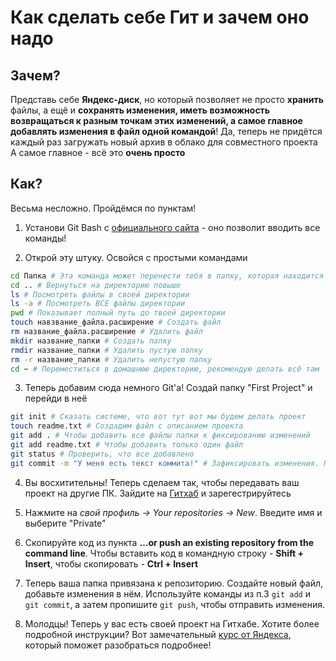 # Как сделать себе Гит и зачем оно надо
## Зачем?
Представь себе **Яндекс-диск**, но который позволяет не просто **хранить** файлы, а ещё и **сохранять изменения, иметь возможность возвращаться к разным точкам этих изменений, а самое главное добавлять изменения в файл одной командой**! Да, теперь не придётся каждый раз загружать новый архив в облако для совместного проекта
А самое главное - всё это **очень просто**


## Как?
Весьма несложно. Пройдёмся по пунктам!

1. Установи Git Bash с [официального сайта](https://git-scm.com/downloads) - оно позволит вводить все команды!  


2. Открой эту штуку. Освойся с простыми командами 
```bash
cd Папка # Эта команда может перенести тебя в папку, которая находится на уровень ниже твоей. То есть, если ты в папке "Gachi", а в ней лежит папка "Fist", то cd Fist переместит тебя туда. Но если ты в той же папке Gachi, а хочешь переместиться в папку "300", которая находится в Fist - тебе нужно будет указать путь cd Fist/300
cd .. # Вернуться на директорию повыше
ls # Посмотреть файлы в своей директории
ls -a # Посмотреть ВСЕ файлы директории
pwd # Показывает полный путь до твоей директории
touch навзвание_файла.расширение # Создать файл
rm название_файла.расширение # Удалить файл
mkdir название_папки # Создать папку
rmdir название_папки # Удалить пустую папку
rm -r название_папки # Удалить непустую папку
cd ~ # Переместиться в домашнюю директорию, рекомендую делать всё там
```


3. Теперь добавим сюда немного Git'а! Создай папку "First Project" и перейди в неё
```bash
git init # Сказать системе, что вот тут вот мы будем делать проект
touch readme.txt # Создадим файл с описанием проекта
git add . # Чтобы добавить все файлы папки к фиксированию изменений
git add readme.txt # Чтобы добавить только один файл
git status # Проверить, что все добавлено
git commit -m "У меня есть текст коммита!" # Зафиксировать изменения. После "-m"напиши, что сделано/изменено
```


4. Вы восхитительны! Теперь сделаем так, чтобы передавать ваш проект на другие ПК. Зайдите на [Гитхаб](https://github.com/) и зарегестрируйтесь


5. Нажмите на *свой профиль -> Your repositories -> New*. Введите имя и выберите "Private"


6. Скопируйте код из пункта **…or push an existing repository from the command line**. Чтобы вставить код в командную строку - **Shift + Insert**, чтобы скопировать - **Ctrl + Insert**


7. Теперь ваша папка привязана к репозиторию. Создайте новый файл, добавьте изменения в нём. Используйте команды из п.3 ```git add``` и ```git commit```, а затем пропишите ```git push```, чтобы отправить изменения.


8. Молодцы! Теперь у вас есть своей проект на Гитхабе. Хотите более подробной инструкции? Вот замечательный [курс от Яндекса](https://practicum.yandex.ru/trainer/git-basics/), который поможет разобраться подробнее!
